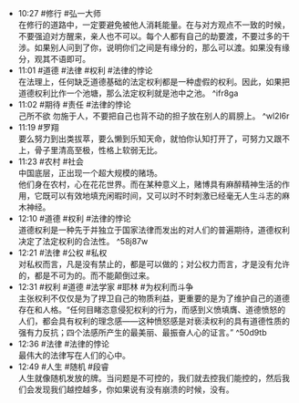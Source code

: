 
- 10:27 #修行 #弘一大师<br>在修行的道路中，一定要避免被他人消耗能量。在与对方观点不一致的时候，不要强迫对方醒来，亲人也不可以。每个人都有自己的劫要渡，不要过多的干涉。如果别人问到了你，说明你们之间是有缘分的，那么可以渡。如果没有缘分，观其不语即可。
- 11:01 #道德 #法律 #权利 #法律的悖论 <br>在法理上，任何缺乏道德基础的法定权利都是一种虚假的权利。因此，如果把道德权利比作一个池塘，那么法定权利就是池中之池。    ^ifr8ga
- 11:02 #期待 #责任 #法律的悖论 <br>己所不欲 勿施于人，不要把自己也背不动的担子放在别人的肩膀上。   ^wl2l6r
- 11:19 #罗翔 <br>要么努力到出类拔萃，要么懒到乐知天命，就怕你认知打开了，可努力又跟不上，骨子里清高至极，性格上软弱无比。
- 11:23 #农村 #社会 <br>中国底层，正出现一个超大规模的赌场。<br>他们身在农村，心在花花世界。而在某种意义上，赌博具有麻醉精神生活的作用，它既可以有效地填充闲暇时间，又可以时不时刺激已经毫无人生斗志的麻木神经。
- 12:10 #道德 #权利 #法律的悖论 <br>道德权利是一种先于并独立于国家法律而发出的对人们的普遍期待，道德权利决定了法定权利的合法性。 ^58j87w
- 12:21 #法律 #公权 #私权<br>对私权而言，凡是没有禁止的，都是可以做的；对公权力而言，才是没有允许的，都是不可为的。而不能颠倒过来。  
- 12:31 #权利 #道德 #法学家 #耶林 #为权利而斗争<br>主张权利不仅仅是为了捍卫自己的物质利益，更重要的是为了维护自己的道德存在和人格。“任何目睹恣意侵犯权利的行为，而感到义愤填膺、道德愤怒的人们，都会具有权利的理念感——这种愤怒感是对亵渎权利的具有道德性质的强有力反抗；四个法感所产生的最美丽、最振奋人心的证言。” ^50d9tb
- 12:36 #法律 #法律的悖论 <br>最伟大的法律写在人们的心中。
- 12:49 #人生 #随机 #段睿 <br>人生就像随机发放的牌。当问题是不可控的，我们就去控我们能控的，然后我们会发现我们越控越多，你如果说有没有崩溃的时候，没有。